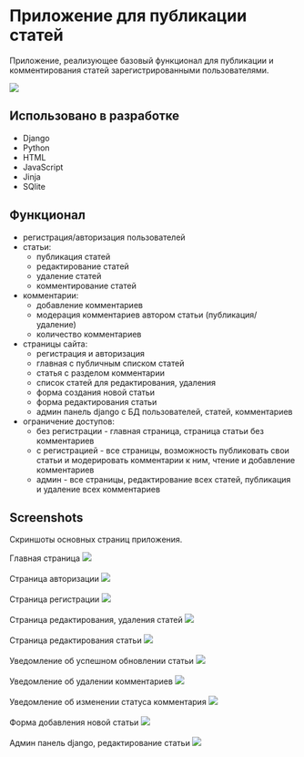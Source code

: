 # Приложение для публикации статей 
Приложение, реализующее базовый функционал для публикации и комментирования статей зарегистрированными пользователями.

![](django_articles/screenshots/2023-02-13_20-40-40.png)
## Использовано в разработке
- Django
- Python
- HTML
- JavaScript
- Jinja
- SQlite

## Функционал
- регистрация/авторизация пользователей
- статьи:
  - публикация статей
  - редактирование статей
  - удаление статей
  - комментирование статей
- комментарии:
  - добавление комментариев
  - модерация комментариев автором статьи (публикация/удаление)
  - количество комментариев
- страницы сайта:
  - регистрация и авторизация
  - главная с публичным списком статей
  - статья с разделом комментарии
  - список статей для редактирования, удаления
  - форма создания новой статьи
  - форма редактирования статьи
  - админ панель django с БД пользователей, статей, комментариев 
- ограничение доступов:
  - без регистрации - главная страница, страница статьи без комментариев
  - с регистрацией - все страницы, возможность публиковать свои статьи и модерировать комментарии к ним, чтение и добавление комментариев
  - админ - все страницы, редактирование всех статей, публикация и удаление всех комментариев

## Screenshots
Скриншоты основных страниц приложения.

Главная страница
![](django_articles/screenshots/2023-02-13_20-38-35.png)
<br><br>Страница авторизации 
![](django_articles/screenshots/2023-02-13_20-39-37.png)
<br><br>Страница регистрации
![](django_articles/screenshots/2023-02-13_20-39-51.png)
<br><br>Страница редактирования, удаления статей
![](django_articles/screenshots/2023-02-13_20-40-40.png)
<br><br>Страница редактирования статьи
![](django_articles/screenshots/2023-02-13_20-41-13.png)
<br><br>Уведомление об успешном обновлении статьи
![](django_articles/screenshots/2023-02-13_20-41-53.png)
<br><br>Уведомление об удалении комментариев
![](django_articles/screenshots/2023-02-13_20-43-02.png)
<br><br>Уведомление об изменении статуса комментария
![](django_articles/screenshots/2023-02-13_20-43-45.png)
<br><br>Форма добавления новой статьи
![](django_articles/screenshots/2023-02-13_20-44-35.png)
<br><br>Админ панель django, редактирование статьи
![](django_articles/screenshots/2023-02-13_20-59-05.png)













